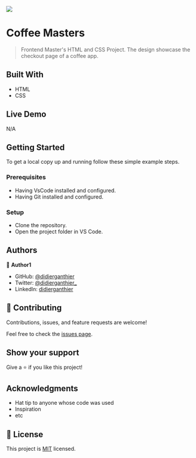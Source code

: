 ![](https://img.shields.io/badge/FrontendMasters-orange)

# Coffee Masters
> Frontend Master's HTML and CSS Project. The design showcase the checkout page of a coffee app.


## Built With

- HTML
- CSS


## Live Demo
N/A


## Getting Started
To get a local copy up and running follow these simple example steps.

### Prerequisites
- Having VsCode installed and configured.
- Having Git installed and configured.

### Setup
- Clone the repository.
- Open the project folder in VS Code.



## Authors

👤 **Author1**

- GitHub: [@didierganthier](https://github.com/didierganthier)
- Twitter: [@didierganthier_](https://twitter.com/didierganthier_)
- LinkedIn: [didierganthier](https://linkedin.com/in/didierganthier)

## 🤝 Contributing

Contributions, issues, and feature requests are welcome!

Feel free to check the [issues page](../../issues/).

## Show your support

Give a ⭐️ if you like this project!

## Acknowledgments

- Hat tip to anyone whose code was used
- Inspiration
- etc

## 📝 License

This project is [MIT](./LICENSE) licensed.


